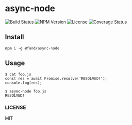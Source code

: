 # async-node

[![Build Status](http://img.shields.io/travis/fand/async-node.svg?style=flat-square)](https://travis-ci.org/fand/async-node)
[![NPM Version](https://img.shields.io/npm/v/async-node.svg?style=flat-square)](https://www.npmjs.com/package/async-node)
[![License](http://img.shields.io/badge/license-MIT-brightgreen.svg?style=flat-square)](http://fand.mit-license.org/)
[![Coverage Status](https://img.shields.io/coveralls/fand/async-node.svg?style=flat-square)](https://coveralls.io/github/fand/async-node?branch=master)

## Install
`npm i -g @fand/async-node`

## Usage

```
$ cat foo.js
const res = await Promise.resolve('RESOLVED!');
console.log(res);

$ async-node foo.js
RESOLVED!

```

### LICENSE
MIT
